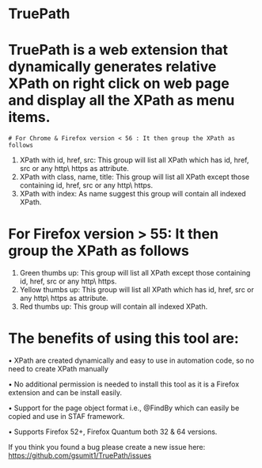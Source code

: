 # TruePath

# TruePath is a web extension that dynamically generates relative XPath on right click on web page and display all the XPath as menu items.

	# For Chrome & Firefox version < 56 : It then group the XPath as follows
  
  1. XPath with id, href, src: This group will list all XPath which has id, href, src or any http\ https as attribute. 
  2. XPath with class, name, title: This group will list all XPath except those containing id, href, src or any http\ https.
  3. XPath with index: As name suggest this group will contain all indexed XPath.
  
  # For Firefox version > 55: It then group the XPath as follows
  
  1. Green thumbs up: This group will list all XPath except those containing id, href, src or any http\ https.
  2. Yellow thumbs up: This group will list all XPath which has id, href, src or any http\ https as attribute.
  3. Red thumbs up: This group will contain all indexed XPath.

# The benefits of using this tool are:

•	 XPath are created dynamically and easy to use in automation code, so no need to create XPath manually

•	 No additional permission is needed to install this tool as it is a Firefox extension and can be install easily.

•	 Support for the page object format i.e., @FindBy which can easily be copied and use in STAF framework.

•	Supports Firefox 52+, Firefox Quantum both 32 & 64 versions.

If you think you found a bug please create a new issue here: https://github.com/gsumit1/TruePath/issues
